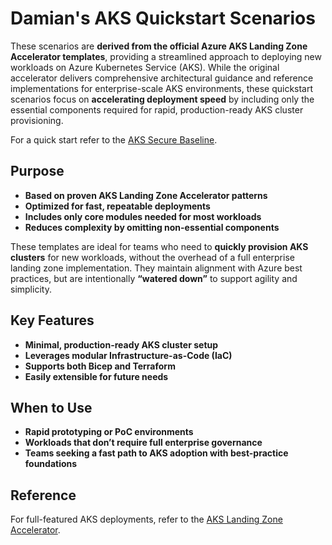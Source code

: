 # Damian's AKS Quickstart Scenarios

These scenarios are **derived from the official Azure AKS Landing Zone Accelerator templates**, providing a streamlined approach to deploying new workloads on Azure Kubernetes Service (AKS). While the original accelerator delivers comprehensive architectural guidance and reference implementations for enterprise-scale AKS environments, these quickstart scenarios focus on **accelerating deployment speed** by including only the essential components required for rapid, production-ready AKS cluster provisioning.

For a quick start refer to the [AKS Secure Baseline](https://github.com/OzDoll/aks-landingzone/tree/main/AKS-Secure-Baseline-PrivateCluster).

## Purpose

- **Based on proven AKS Landing Zone Accelerator patterns**
- **Optimized for fast, repeatable deployments**
- **Includes only core modules needed for most workloads**
- **Reduces complexity by omitting non-essential components**

These templates are ideal for teams who need to **quickly provision AKS clusters** for new workloads, without the overhead of a full enterprise landing zone implementation. They maintain alignment with Azure best practices, but are intentionally **“watered down”** to support agility and simplicity.

## Key Features

- **Minimal, production-ready AKS cluster setup**
- **Leverages modular Infrastructure-as-Code (IaC)**
- **Supports both Bicep and Terraform**
- **Easily extensible for future needs**

## When to Use

- **Rapid prototyping or PoC environments**
- **Workloads that don’t require full enterprise governance**
- **Teams seeking a fast path to AKS adoption with best-practice foundations**

## Reference

For full-featured AKS deployments, refer to the [AKS Landing Zone Accelerator](https://learn.microsoft.com/en-us/azure/cloud-adoption-framework/scenarios/app-platform/aks/landing-zone-accelerator).
